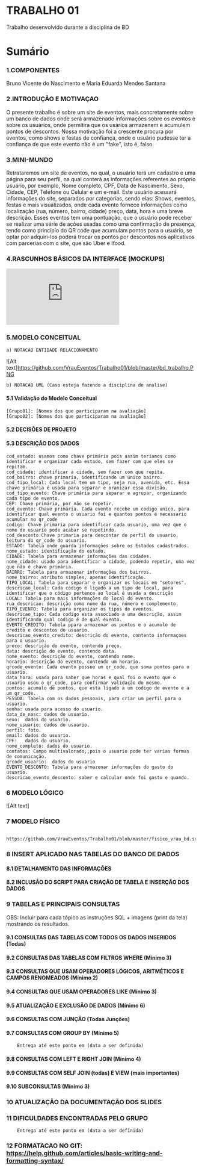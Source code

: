 # TRABALHO 01
Trabalho desenvolvido durante a disciplina de BD

# Sumário

### 1.COMPONENTES<br>
Bruno Vicente do Nascimento e
Maria Eduarda Mendes Santana<br>

### 2.INTRODUÇÃO E MOTIVAÇAO<br>
O presente trabalho é sobre um site de eventos, mais concretamente sobre um banco de dados onde será armazenado informações sobre os eventos e sobre os usuários, onde permitira que os usários armazenem e acumulem pontos de descontos. Nossa motivação foi a crescente procura por eventos, como shows e festas de confiança, onde o usuário pudesse ter a confiança de que este evento não é um "fake", isto é, falso.

### 3.MINI-MUNDO<br>

Retrataremos um site de eventos, no qual, o usuário terá um cadastro e uma página para seu perfil, na qual conterá as informações referentes ao próprio usuário, por exemplo, Nome completo, CPF, Data de Nascimento, Sexo, Cidade, CEP, Telefone ou Celular e um e-mail. Este usuário acessará informações do site, separados por categorias, sendo elas: Shows, eventos, festas e mais visualizados, onde cada evento fornece informações como localização (rua, número, bairro, cidade) preço, data, hora e uma breve descrição. Esses eventos tem uma pontuação, que o usuário pode receber se realizar uma série de ações usadas como uma confirmação de presença, tendo como princípio do QR code que acumulam pontos para o usuário, se optar por adquiri-los poderá trocar os pontos por descontos nos aplicativos com parcerias com o site, que são Uber e Ifood.

### 4.RASCUNHOS BÁSICOS DA INTERFACE (MOCKUPS)<br>
![Alt text](https://github.com/VrauEventos/Trabalho01/blob/master/VRAU%20(3).pdf)


### 5.MODELO CONCEITUAL<br>
    a) NOTACAO ENTIDADE RELACIONAMENTO
![Alt text]https://github.com/VrauEventos/Trabalho01/blob/master/bd_trabalho.PNG
    
    b) NOTACAO UML (Caso esteja fazendo a disciplina de analise)

#### 5.1 Validação do Modelo Conceitual
    [Grupo01]: [Nomes dos que participaram na avaliação]
    [Grupo02]: [Nomes dos que participaram na avaliação]

#### 5.2 DECISÕES DE PROJETO
#### 5.3 DESCRIÇÃO DOS DADOS 
    cod_estado: usamos como chave primária pois assim teriamos como identificar e organizar cada estado, sem fazer com que eles se repitam.
    cod_cidade: identificar a cidade, sem fazer com que repita.
    cod_bairro: chave primaria, identificando um único bairro.
    cod_tipo_local: Cada local tem um tipo, seja rua, avenida, etc. Essa chave primária é usada para separar e oranizar essa divisão.
    cod_tipo_evento: Chave primária para separar e agrupar, organizando cada tipo de evento.
    CEP: Chave primária, por não se repetir.
    cod_evento: Chave primária. Cada evento recebe um codigo unico, para identificar qual evento o usuario foi e quantos pontos é necessario acumular no qr_code
    codigo: Chave primaria para identificar cada usuario, uma vez que o nome de usuario pode acabar se repetindo.
    cod_desconto:Chave primaria para descontar do perfil do usuario, leitura do qr_code do usuario.
    ESTADO: Tabela onde guarda informações sobre os Estados cadastrados.
    nome_estado: identificação do estado.
    CIDADE: Tabela para armazenar informações das cidades.
    nome_cidade: usado para identificar a cidade, podendo repetir, uma vez que não é chave primária.
    BAIRRO: Tabela para armazenar informações dos bairros.
    nome_bairro: atributo simples, apenas identificação.
    TIPO_LOCAL: Tabela para separar e organizar os locais em "setores".
    descricao_local: Cada código é ligado a um tipo de local, para identificar que o código pertence ao local é usada a descrição
    LOCAL: Tabela para mais informações do local do evento.
    rua_descricao: descrição como nome da rua, número e complemento.
    TIPO_EVENTO: Tabela para organizar os tipos de eventos.
    descricao_tipo: Cada codigo esta associado a uma descrição, assim identificando qual codigo é de qual evento.
    EVENTO_CREDITO: Tabela ppara armazenar os pontos e o acumulo de credito e descontos do usuario.
    descricao_evento_credito: descrição do evento, contento informaçoes para o usuario.
    preco: descrição do evento, contendo preço.
    data: descrição do evento, contendo data.
    nome_evento: descrição do evento, contendo nome.
    horario: descrição do evento, contendo um horario.
    qrcode_evento: Cada evento possue um qr_code, que soma pontos para o usuario.
    data_hora: usada para saber que horas e qual foi o evento que o usuario usou o qr_code, para confirmar validação do mesmo.
    pontos: acumulo de pontos, que esta ligado a um codigo de evento e a um qr_code.
    PESSOA: Tabela com os dados pessoais, para criar um perfil para o usuario.
    senha: usada para acesso do usuario.
    data_de_nasc: dados do usuario.
    sexo:  dados do usuario.
    nome_usuario: dados do usuario.
    perfil: foto.
    email: dados do usuario.
    CPF:   dados do usuario.
    nome_completo: dados do usuario.
    contatos: Campo multivalorado,,pois o usuario pode ter varias formas de comunicação.
    qrcode_usuario:  dados do usuario
    EVENTO_DESCONTO: Tabela para armazenar informações do gasto do usuario.
    descricao_evento_desconto: saber e calcular onde foi gasto e quando.


### 6	MODELO LÓGICO<br>
![Alt text]

### 7	MODELO FÍSICO<br>
        https://github.com/VrauEventos/Trabalho01/blob/master/fisico_vrau_bd.sql
 
### 8	INSERT APLICADO NAS TABELAS DO BANCO DE DADOS<br>
#### 8.1 DETALHAMENTO DAS INFORMAÇÕES

#### 8.2 INCLUSÃO DO SCRIPT PARA CRIAÇÃO DE TABELA E INSERÇÃO DOS DADOS
     
        
### 9	TABELAS E PRINCIPAIS CONSULTAS<br>
OBS: Incluir para cada tópico as instruções SQL + imagens (print da tela) mostrando os resultados.<br>
#### 9.1	CONSULTAS DAS TABELAS COM TODOS OS DADOS INSERIDOS (Todas)<br>
#### 9.2	CONSULTAS DAS TABELAS COM FILTROS WHERE (Mínimo 3) <br>

#### 9.3	CONSULTAS QUE USAM OPERADORES LÓGICOS, ARITMÉTICOS E CAMPOS RENOMEADOS (Mínimo 2)<br>
#### 9.4	CONSULTAS QUE USAM OPERADORES LIKE (Mínimo 3)  <br>
#### 9.5	ATUALIZAÇÃO E EXCLUSÃO DE DADOS (Mínimo 6)<br>
#### 9.6	CONSULTAS COM JUNÇÃO (Todas Junções)<br>
#### 9.7	CONSULTAS COM GROUP BY (Mínimo 5)<br>
        Entrega até este ponto em (data a ser definida)
        
#### 9.8	CONSULTAS COM LEFT E RIGHT JOIN (Mínimo 4) <br>
#### 9.9	CONSULTAS COM SELF JOIN (todas) E VIEW (mais importantes) <br>
#### 9.10	SUBCONSULTAS (Mínimo 3) <br>
### 10	ATUALIZAÇÃO DA DOCUMENTAÇÃO DOS SLIDES<br>
### 11	DIFICULDADES ENCONTRADAS PELO GRUPO<br>

        Entrega até este ponto em (data a ser definida)
        
### 12  FORMATACAO NO GIT: https://help.github.com/articles/basic-writing-and-formatting-syntax/
